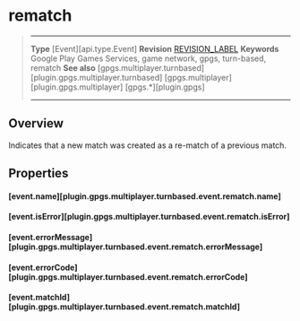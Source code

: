 # rematch

> --------------------- ------------------------------------------------------------------------------------------
> __Type__              [Event][api.type.Event]
> __Revision__          [REVISION_LABEL](REVISION_URL)
> __Keywords__          Google Play Games Services, game network, gpgs, turn-based, rematch
> __See also__          [gpgs.multiplayer.turnbased][plugin.gpgs.multiplayer.turnbased]
>						[gpgs.multiplayer][plugin.gpgs.multiplayer]
>                       [gpgs.*][plugin.gpgs]
> --------------------- ------------------------------------------------------------------------------------------

## Overview

Indicates that a new match was created as a <nobr>re-match</nobr> of a previous match.

## Properties

#### [event.name][plugin.gpgs.multiplayer.turnbased.event.rematch.name]

#### [event.isError][plugin.gpgs.multiplayer.turnbased.event.rematch.isError]

#### [event.errorMessage][plugin.gpgs.multiplayer.turnbased.event.rematch.errorMessage]

#### [event.errorCode][plugin.gpgs.multiplayer.turnbased.event.rematch.errorCode]

#### [event.matchId][plugin.gpgs.multiplayer.turnbased.event.rematch.matchId]